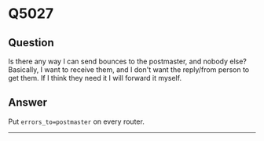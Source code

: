 Q5027
=====

Question
--------

Is there any way I can send bounces to the postmaster, and nobody else?
Basically, I want to receive them, and I don't want the reply/from
person to get them. If I think they need it I will forward it myself.

Answer
------

Put `errors_to=postmaster` on every router.

* * * * *
